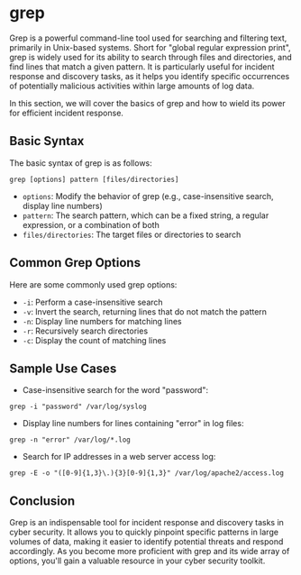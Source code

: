 # grep

Grep is a powerful command-line tool used for searching and filtering text, primarily in Unix-based systems. Short for "global regular expression print", grep is widely used for its ability to search through files and directories, and find lines that match a given pattern. It is particularly useful for incident response and discovery tasks, as it helps you identify specific occurrences of potentially malicious activities within large amounts of log data.

In this section, we will cover the basics of grep and how to wield its power for efficient incident response.

## Basic Syntax

The basic syntax of grep is as follows:

```
grep [options] pattern [files/directories]
```

- `options`: Modify the behavior of grep (e.g., case-insensitive search, display line numbers)
- `pattern`: The search pattern, which can be a fixed string, a regular expression, or a combination of both
- `files/directories`: The target files or directories to search

## Common Grep Options

Here are some commonly used grep options:

- `-i`: Perform a case-insensitive search
- `-v`: Invert the search, returning lines that do not match the pattern
- `-n`: Display line numbers for matching lines
- `-r`: Recursively search directories
- `-c`: Display the count of matching lines

## Sample Use Cases

- Case-insensitive search for the word "password":

```
grep -i "password" /var/log/syslog
```

- Display line numbers for lines containing "error" in log files:

```
grep -n "error" /var/log/*.log
```

- Search for IP addresses in a web server access log:

```
grep -E -o "([0-9]{1,3}\.){3}[0-9]{1,3}" /var/log/apache2/access.log
```

## Conclusion

Grep is an indispensable tool for incident response and discovery tasks in cyber security. It allows you to quickly pinpoint specific patterns in large volumes of data, making it easier to identify potential threats and respond accordingly. As you become more proficient with grep and its wide array of options, you'll gain a valuable resource in your cyber security toolkit.